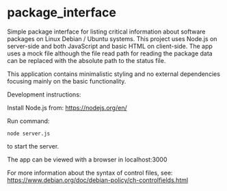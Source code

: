 # package_interface

Simple package interface for listing critical information about software packages on Linux Debian / Ubuntu systems. This project uses Node.js on server-side and both JavaScript and basic HTML on client-side.
The app uses a mock file although the file read path for reading the package data can be replaced with the absolute path to the status file.

This application contains minimalistic styling and no external dependencies focusing mainly on the basic functionality.

Development instructions:

Install Node.js from: https://nodejs.org/en/

Run command:

```console
node server.js
```
to start the server.

The app can be viewed with a browser in localhost:3000

For more information about the syntax of control files, see:
https://www.debian.org/doc/debian-policy/ch-controlfields.html